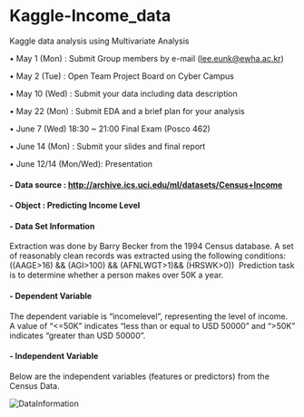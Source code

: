 # Kaggle-Income_data
Kaggle data analysis using Multivariate Analysis

• May 1 (Mon) : Submit Group members by e-mail (lee.eunk@ewha.ac.kr)

• May 2 (Tue) : Open Team Project Board on Cyber Campus

• May 10 (Wed) : Submit your data including data description

• May 22 (Mon) : Submit EDA and a brief plan for your analysis

• June 7 (Wed) 18:30 ~ 21:00 Final Exam (Posco 462)

• June 14 (Mon) : Submit your slides and final report

• June 12/14 (Mon/Wed): Presentation

#### - Data source : http://archive.ics.uci.edu/ml/datasets/Census+Income

#### - Object : Predicting Income Level

#### - Data Set Information
Extraction was done by Barry Becker from the 1994 Census database. A set of reasonably clean records was extracted using the following conditions: ((AAGE>16) && (AGI>100) && (AFNLWGT>1)&& (HRSWK>0)) 
Prediction task is to determine whether a person makes over 50K a year.

#### - Dependent Variable
The dependent variable is “incomelevel”, representing the level of income. A value of “<=50K” indicates “less than or equal to USD 50000” and “>50K” indicates “greater than USD 50000”.

#### - Independent Variable
Below are the independent variables (features or predictors) from the Census Data.

![DataInformation](http://postfiles5.naver.net/MjAxNzA4MjlfMTgw/MDAxNTA0MDEyNTM4NDMz.6tN4YHln4JCKahv-aqM1qxQMO7AUxzxsHZexRFaAKCAg.4kkfDoefrrYWNb2qQjf_Vt8tGRvJx00vleczU-H6Ptwg.PNG.o_oaill/test.png?type=w1)
